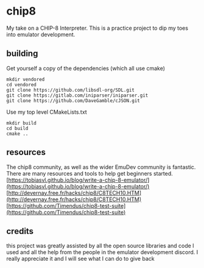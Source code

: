 # chip8
My take on a CHIP-8 Interpreter. This is a practice project to dip my toes into emulator development.

## building
Get yourself a copy of the dependencies (which all use cmake)
```
mkdir vendored
cd vendored
git clone https://github.com/libsdl-org/SDL.git
git clone https://gitlab.com/iniparser/iniparser.git
git clone https://github.com/DaveGamble/cJSON.git
```
Use my top level CMakeLists.txt
```
mkdir build
cd build
cmake ..
```
## resources
The chip8 community, as well as the wider EmuDev community is fantastic. There are many resources and tools to help get beginners started.  
[https://tobiasvl.github.io/blog/write-a-chip-8-emulator/](https://tobiasvl.github.io/blog/write-a-chip-8-emulator/)  
[http://devernay.free.fr/hacks/chip8/C8TECH10.HTM](http://devernay.free.fr/hacks/chip8/C8TECH10.HTM)  
[https://github.com/Timendus/chip8-test-suite](https://github.com/Timendus/chip8-test-suite)  

## credits
this project was greatly assisted by all the open source libraries and code I used and all the help from the people in the emulator development discord. I really appreciate it and I will see what I can do to give back
